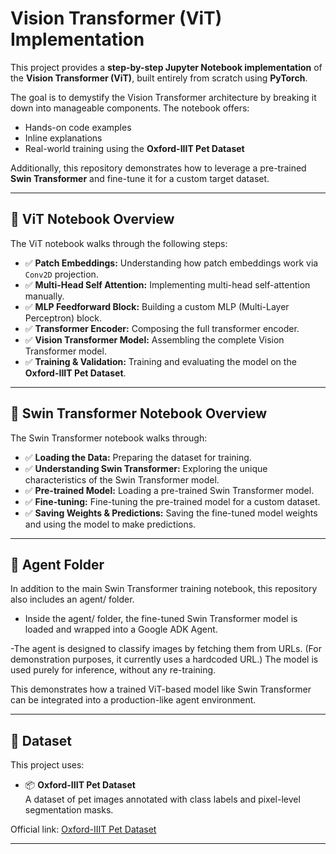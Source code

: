# Vision Transformer (ViT) Implementation

This project provides a **step-by-step Jupyter Notebook implementation** of the **Vision Transformer (ViT)**, built entirely from scratch using **PyTorch**.

The goal is to demystify the Vision Transformer architecture by breaking it down into manageable components. The notebook offers:
- Hands-on code examples
- Inline explanations
- Real-world training using the **Oxford-IIIT Pet Dataset**

Additionally, this repository demonstrates how to leverage a pre-trained **Swin Transformer** and fine-tune it for a custom target dataset.

---

## 📘 ViT Notebook Overview

The ViT notebook walks through the following steps:
- ✅ **Patch Embeddings:** Understanding how patch embeddings work via `Conv2D` projection.
- ✅ **Multi-Head Self Attention:** Implementing multi-head self-attention manually.
- ✅ **MLP Feedforward Block:** Building a custom MLP (Multi-Layer Perceptron) block.
- ✅ **Transformer Encoder:** Composing the full transformer encoder.
- ✅ **Vision Transformer Model:** Assembling the complete Vision Transformer model.
- ✅ **Training & Validation:** Training and evaluating the model on the **Oxford-IIIT Pet Dataset**.

---

## 📘 Swin Transformer Notebook Overview

The Swin Transformer notebook walks through:
- ✅ **Loading the Data:** Preparing the dataset for training.
- ✅ **Understanding Swin Transformer:** Exploring the unique characteristics of the Swin Transformer model.
- ✅ **Pre-trained Model:** Loading a pre-trained Swin Transformer model.
- ✅ **Fine-tuning:** Fine-tuning the pre-trained model for a custom dataset.
- ✅ **Saving Weights & Predictions:** Saving the fine-tuned model weights and using the model to make predictions.

---
##  🤖 Agent Folder

In addition to the main Swin Transformer training notebook, this repository also includes an agent/ folder.

- Inside the agent/ folder, the fine-tuned Swin Transformer model is loaded and wrapped into a Google ADK Agent.

-The agent is designed to classify images by fetching them from URLs. (For demonstration purposes, it currently uses a hardcoded URL.) The model is used purely for inference, without any re-training.

This demonstrates how a trained ViT-based model like Swin Transformer can be integrated into a production-like agent environment.

-----
## 💾 Dataset

This project uses:
- 📦 **Oxford-IIIT Pet Dataset**  
A dataset of pet images annotated with class labels and pixel-level segmentation masks.

Official link: [Oxford-IIIT Pet Dataset](https://www.robots.ox.ac.uk/~vgg/data/pets/)

---
